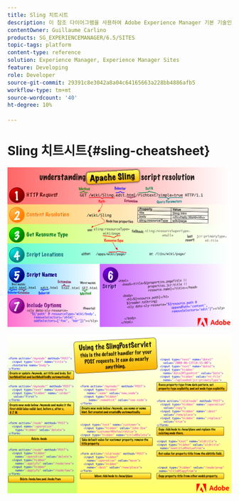 ```yaml
---
title: Sling 치트시트
description: 이 참조 다이어그램을 사용하여 Adobe Experience Manager 기본 기술인 Apache Sling에 대해 알아봅니다.
contentOwner: Guillaume Carlino
products: SG_EXPERIENCEMANAGER/6.5/SITES
topic-tags: platform
content-type: reference
solution: Experience Manager, Experience Manager Sites
feature: Developing
role: Developer
source-git-commit: 29391c8e3042a8a04c64165663a228bb4886afb5
workflow-type: tm+mt
source-wordcount: '40'
ht-degree: 10%

---
```


# Sling 치트시트{#sling-cheatsheet}

![Apache Sling 스크립트 해상도 이해하기](assets/sling-cheatsheet-01.png)

![SlingPostServlet 사용 - POST 요청의 기본 핸들러이며 거의 모든 작업을 수행할 수 있습니다.](assets/sling-cheatsheet-02.png)
